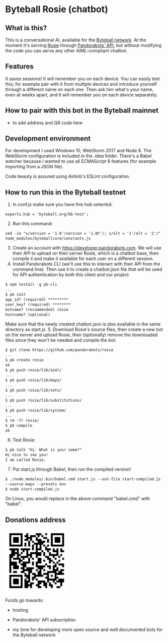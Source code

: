 # Byteball Rosie (chatbot)



## What is this?
This is a conversational AI, available for the [Byteball network](https://byteball.org). At the moment it's serving [Rosie](https://github.com/pandorabots/rosie) through [Pandorabots' API](https://developer.pandorabots.com), but without modifying the code you can serve any other AIML-compliant chatbot.


## Features
It saves sessions! It will remember you on each device. You can easily test this; for example pair with it from multiple devices and introduce yourself through a different name on each one. Then ask him what's your name, even at weeks apart, and it will remember you on each device separately.


## How to pair with this bot in the Byteball mainnet
* to add address and QR code here


## Development environment

For development I used Windows 10, WebStorm 2017 and Node 8. The WebStorm configuration is included in the .idea folder. There's a Babel watcher because I wanted to use all ECMAScript 6 features (for example importing from a JSON file).

Code beauty is assured using Airbnb's ESLint configuration.

## How to run this in the Byteball testnet

1. In conf.js make sure you have this hub selected:
```
exports.hub = 'byteball.org/bb-test';
```
2. Run this command:
```
sed -ie "s/version = '1.0'/version = '1.0t'/; s/alt = '1'/alt = '2'/" node_modules/byteballcore/constants.js
```
3. Create an account with https://developer.pandorabots.com. We will use their API to upload on their server Rosie, which is a chatbot base, then compile it and make it available for each user on a different session.
4. Install Pandorabots CLI (we'll use this to interact with their API from the command line). Then use it to create a chatbot.json file that will be used for API authentication by both this client and our project.
```
$ npm install -g pb-cli
...
$ pb init
app_id? (required) *********
user_key? (required) ********
botname? (recommended) rosie
hostname? (optional)
```
Make sure that the newly created chatbot.json is also available in the same directory as start.js.
5. Download Rosie's source files, then create a new bot on the server and upload Rosie, then (optionally) remove the downloaded files since they won't be needed and compile the bot:
```
$ git clone https://github.com/pandorabots/rosie
...
$ pb create rosie
ok
$ pb push rosie/lib/aiml/
...
$ pb push rosie/lib/maps/
...
$ pb push rosie/lib/sets/
...
$ pb push rosie/lib/substitutions/
...
$ pb push rosie/lib/system/
...
$ rm -fr rosie/
$ pb compile
ok
```
6. Test Rosie:
```
$ pb talk "Hi. What is your name?"
Hi nice to see you!
I am called Rosie.
```
7. Put start.js through Babel, then run the compiled version!
```
$ ./node_modules/.bin/babel.cmd start.js --out-file start-compiled.js --source-maps --presets env
$ node start-compiled.js
```
On Linux, you would replace in the above command "babel.cmd" with "babel".

## Donations address

![7N6RHAKVPHXZR6OXQNGHQKWMM7RSGWAQ](/.idea/myqrcode.png?raw=true "7N6RHAKVPHXZR6OXQNGHQKWMM7RSGWAQ")

Funds go towards:

* hosting

* Pandorabots' API subscription

* my time for developing more open source and well documented bots for the Byteball network